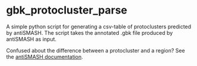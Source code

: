 # gbk_protocluster_parse
A simple python script for generating a csv-table of protoclusters predicted by antiSMASH. The script takes the annotated .gbk file produced by antiSMASH as input. 

Confused about the difference between a protocluster and a region? See the 
[antiSMASH documentation](https://docs.antismash.secondarymetabolites.org/understanding_output/regions/).
